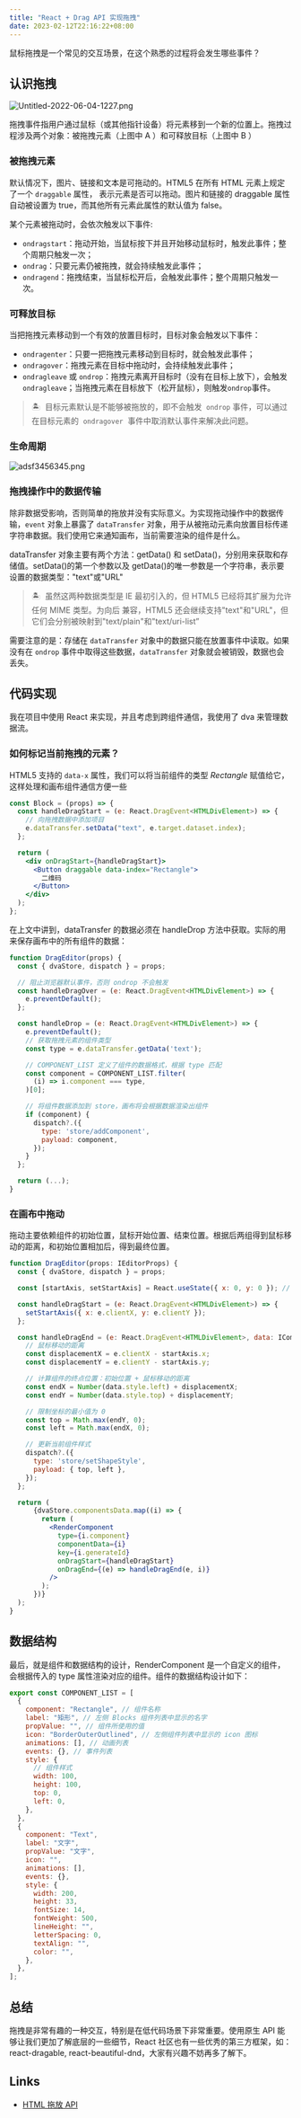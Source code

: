 ```yaml
---
title: "React + Drag API 实现拖拽"
date: 2023-02-12T22:16:22+08:00
---
```


鼠标拖拽是一个常见的交互场景，在这个熟悉的过程将会发生哪些事件？

## 认识拖拽

![Untitled-2022-06-04-1227.png](https://p3-juejin.byteimg.com/tos-cn-i-k3u1fbpfcp/244fd0f37c58474a8011527ba9b41969~tplv-k3u1fbpfcp-zoom-in-crop-mark:4536:0:0:0.awebp?)

拖拽事件指用户通过鼠标（或其他指针设备）将元素移到一个新的位置上。拖拽过程涉及两个对象：被拖拽元素（上图中 A ）和可释放目标（上图中 B ）

### 被拖拽元素

默认情况下，图片、链接和文本是可拖动的。HTML5 在所有 HTML 元素上规定了一个 `draggable` 属性， 表示元素是否可以拖动。图片和链接的 draggable 属性自动被设置为 true，而其他所有元素此属性的默认值为 false。

某个元素被拖动时，会依次触发以下事件:

- `ondragstart`：拖动开始，当鼠标按下并且开始移动鼠标时，触发此事件；整个周期只触发一次；
- `ondrag`：只要元素仍被拖拽，就会持续触发此事件；
- `ondragend`：拖拽结束，当鼠标松开后，会触发此事件；整个周期只触发一次。

### 可释放目标

当把拖拽元素移动到一个有效的放置目标时，目标对象会触发以下事件：

- `ondragenter`：只要一把拖拽元素移动到目标时，就会触发此事件；
- `ondragover`：拖拽元素在目标中拖动时，会持续触发此事件；
- `ondragleave` 或 `ondrop`：拖拽元素离开目标时（没有在目标上放下），会触发`ondragleave`；当拖拽元素在目标放下（松开鼠标），则触发`ondrop`事件。

> 🏝  目标元素默认是不能够被拖放的，即不会触发  `ondrop` 事件，可以通过在目标元素的  `ondragover`  事件中取消默认事件来解决此问题。

### 生命周期

![adsf3456345.png](https://p3-juejin.byteimg.com/tos-cn-i-k3u1fbpfcp/de34a21bb9c24e21a6e179e85ded1039~tplv-k3u1fbpfcp-zoom-in-crop-mark:4536:0:0:0.awebp?)

### 拖拽操作中的数据传输

除非数据受影响，否则简单的拖放并没有实际意义。为实现拖动操作中的数据传输，`event` 对象上暴露了 `dataTransfer` 对象，用于从被拖动元素向放置目标传递字符串数据。我们使用它来通知画布，当前需要渲染的组件是什么。

dataTransfer 对象主要有两个方法：getData() 和 setData()，分别用来获取和存储值。setData()的第一个参数以及 getData()的唯一参数是一个字符串，表示要设置的数据类型："text"或"URL"

> 🏝  虽然这两种数据类型是 IE 最初引入的，但 HTML5 已经将其扩展为允许任何 MIME 类型。为向后 兼容，HTML5 还会继续支持"text"和"URL"，但它们会分别被映射到"text/plain"和"text/uri-list”

需要注意的是：存储在 `dataTransfer` 对象中的数据只能在放置事件中读取。如果没有在 `ondrop` 事件中取得这些数据，`dataTransfer` 对象就会被销毁，数据也会丢失。

## 代码实现

我在项目中使用 React 来实现，并且考虑到跨组件通信，我使用了 dva 来管理数据流。

### 如何标记当前拖拽的元素？

HTML5 支持的 `data-x` 属性，我们可以将当前组件的类型 _Rectangle_ 赋值给它，这样处理和画布组件通信方便一些

```jsx
const Block = (props) => {
  const handleDragStart = (e: React.DragEvent<HTMLDivElement>) => {
    // 向拖拽数据中添加项目
    e.dataTransfer.setData("text", e.target.dataset.index);
  };

  return (
    <div onDragStart={handleDragStart}>
      <Button draggable data-index="Rectangle">
        二维码
      </Button>
    </div>
  );
};
```

在上文中讲到，dataTransfer 的数据必须在 handleDrop 方法中获取。实际的用来保存画布中的所有组件的数据：

```jsx
function DragEditor(props) {
  const { dvaStore, dispatch } = props;

  // 阻止浏览器默认事件，否则 ondrop 不会触发
  const handleDragOver = (e: React.DragEvent<HTMLDivElement>) => {
    e.preventDefault();
  };

  const handleDrop = (e: React.DragEvent<HTMLDivElement>) => {
    e.preventDefault();
    // 获取拖拽元素的组件类型
    const type = e.dataTransfer.getData('text');

    // COMPONENT_LIST 定义了组件的数据格式，根据 type 匹配
    const component = COMPONENT_LIST.filter(
      (i) => i.component === type,
    )[0];

    // 将组件数据添加到 store，画布将会根据数据渲染出组件
    if (component) {
      dispatch?.({
        type: 'store/addComponent',
        payload: component,
      });
    }
  };

  return (...);
}
```

### 在画布中拖动

拖动主要依赖组件的初始位置，鼠标开始位置、结束位置。根据后两组得到鼠标移动的距离，和初始位置相加后，得到最终位置。

```jsx
function DragEditor(props: IEditorProps) {
  const { dvaStore, dispatch } = props;

  const [startAxis, setStartAxis] = React.useState({ x: 0, y: 0 }); // 鼠标开始拖动时的位置

  const handleDragStart = (e: React.DragEvent<HTMLDivElement>) => {
    setStartAxis({ x: e.clientX, y: e.clientY });
  };

  const handleDragEnd = (e: React.DragEvent<HTMLDivElement>, data: IComponentSchema) => {
    // 鼠标移动的距离
    const displacementX = e.clientX - startAxis.x;
    const displacementY = e.clientY - startAxis.y;

    // 计算组件的终点位置：初始位置 + 鼠标移动的距离
    const endX = Number(data.style.left) + displacementX;
    const endY = Number(data.style.top) + displacementY;

    // 限制坐标的最小值为 0
    const top = Math.max(endY, 0);
    const left = Math.max(endX, 0);

    // 更新当前组件样式
    dispatch?.({
      type: 'store/setShapeStyle',
      payload: { top, left },
    });
  };

  return (
      {dvaStore.componentsData.map((i) => {
        return (
          <RenderComponent
            type={i.component}
            componentData={i}
            key={i.generateId}
            onDragStart={handleDragStart}
            onDragEnd={(e) => handleDragEnd(e, i)}
          />
        );
      })}
  );
}
```

## 数据结构

最后，就是组件和数据结构的设计，RenderComponent 是一个自定义的组件，会根据传入的 type 属性渲染对应的组件。组件的数据结构设计如下：

```jsx
export const COMPONENT_LIST = [
  {
    component: "Rectangle", // 组件名称
    label: "矩形", // 左侧 Blocks 组件列表中显示的名字
    propValue: "", // 组件所使用的值
    icon: "BorderOuterOutlined", // 左侧组件列表中显示的 icon 图标
    animations: [], // 动画列表
    events: {}, // 事件列表
    style: {
      // 组件样式
      width: 100,
      height: 100,
      top: 0,
      left: 0,
    },
  },
  {
    component: "Text",
    label: "文字",
    propValue: "文字",
    icon: "",
    animations: [],
    events: {},
    style: {
      width: 200,
      height: 33,
      fontSize: 14,
      fontWeight: 500,
      lineHeight: "",
      letterSpacing: 0,
      textAlign: "",
      color: "",
    },
  },
];
```

## 总结

拖拽是非常有趣的一种交互，特别是在低代码场景下非常重要。使用原生 API 能够让我们更加了解底层的一些细节，React 社区也有一些优秀的第三方框架，如：react-dragable, react-beautiful-dnd，大家有兴趣不妨再多了解下。

## Links

- [HTML 拖放 API](https://www.notion.so/React-Drag-API-a8fef320c0fc43b1bc3da1a83311f1f6?pvs=4#ff31039d0c1542dd9a5270a936d15d6c)
